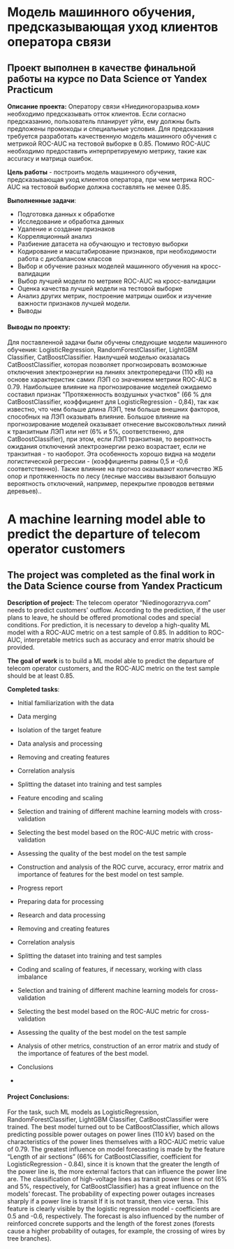 # Модель машинного обучения, предсказывающая уход клиентов оператора связи

## Проект выполнен в качестве финальной работы на курсе по Data Science  от Yandex Practicum

**Описание проекта:** Оператору связи «Ниединогоразрыва.ком» необходимо предсказывать отток клиентов. Если согласно предсказанию, пользователь планирует уйти, ему должны быть предложены промокоды и специальные условия. Для предсказания требуется разработать качественную модель машинного обучения с метрикой ROC-AUC на тестовой выборке в 0.85. Помимо ROC-AUC необходимо предоставить интерпретируемую метрику, такие как accuracy и матрица ошибок.

**Цель работы** - построить модель машинного обучения, предсказывающая уход клиентов оператора, при чем метрика ROC-AUC на тестовой выборке должна составлять не менее 0.85.

**Выполненные задачи**: 

- Подготовка данных к обработке
- Исследование и обработка данных
- Удаление и создание признаков
- Корреляционный анализ
- Разбиение датасета на обучающую и тестовую выборки
- Кодирование и масштабирование признаков, при необходимости работа с дисбалансом классов
- Выбор и обучение разных моделей машинного обучения на кросс-валидации
- Выбор лучшей модели по метрике ROC-AUC на кросс-валидации
- Оценка качества лучшей модели на тестовой выборке
- Анализ других метрик, построение матрицы ошибок и изучение важности признаков лучшей модели.
- Выводы



#### Выводы по проекту:
Для поставленной задачи были обучены следующие модели машинного обучения: LogisticRegression, RandomForestClassifier, LightGBM Classifier, CatBoostClassifier. Наилучшей моделью оказалась  CatBoostClassifier, которая позволяет прогнозировать возможные отключения электроэнергии на линиях электропередачи (110 кВ) на основе характеристик самих ЛЭП со значением метрики ROC-AUC в 0.79.   Наибольшее влияние на прогнозирование моделей ожидаемо составил признак "Протяженность воздушных участков" (66 % для CatBoostClassifier, коэффициент для LogisticRegression - 0,84), так как известно, что чем больше длина ЛЭП, тем больше внешних факторов, способных на ЛЭП оказывать влияние. Большое влияние на прогнозирование моделей оказывает отнесение высоковольтных линий к транзитным ЛЭП или нет (6% и 5%, соответственно, для CatBoostClassifier), при этом, если ЛЭП транзитная, то вероятность ожидания отключений электроэнергии резко возрастает, если не транзитная - то наоборот. Эта особенность хорошо видна на модели логистической регрессии - (коэффициенты равны 0,5 и -0,6 соответственно). Также влияние на прогноз оказывают количество ЖБ опор и протяженность по лесу (лесные массивы вызывают большую вероятность отключений, например, перекрытие проводов ветвями деревьев)..

#
# A machine learning model able to predict the departure of telecom operator customers

## The project was completed as the final work in the Data Science course from Yandex Practicum

**Description of project:** The telecom operator “Niedinogorazryva.com” needs to predict customers' outflow. According to the prediction, if the user plans to leave, he should be offered promotional codes and special conditions. For prediction, it is necessary to develop a high-quality ML model with a ROC-AUC metric on a test sample of 0.85. In addition to ROC-AUC, interpretable metrics such as accuracy and error matrix should be provided.

**The goal of work** is to build a ML model able to predict the departure of telecom operator customers, and the ROC-AUC metric on the test sample should be at least 0.85.

**Completed tasks**:

- Initial familiarization with the data
- Data merging
- Isolation of the target feature
- Data analysis and processing
- Removing and creating features
- Correlation analysis
- Splitting the dataset into training and test samples
- Feature encoding and scaling
- Selection and training of different machine learning models with cross-validation
- Selecting the best model based on the ROC-AUC metric with cross-validation
- Assessing the quality of the best model on the test sample
- Construction and analysis of the ROC curve, accuracy, error matrix and importance of features for the best model on test sample.
- Progress report

- Preparing data for processing
- Research and data processing
- Removing and creating features
- Correlation analysis
- Splitting the dataset into training and test samples
- Coding and scaling of features, if necessary, working with class imbalance
- Selection and training of different machine learning models for cross-validation
- Selecting the best model based on the ROC-AUC metric for cross-validation
- Assessing the quality of the best model on the test sample
- Analysis of other metrics, construction of an error matrix and study of the importance of features of the best model.
- Conclusions
- 

#### Project Conclusions:
For the task, such ML models as LogisticRegression, RandomForestClassifier, LightGBM Classifier, CatBoostClassifier were trained. The best model turned out to be CatBoostClassifier, which allows predicting possible power outages on power lines (110 kV) based on the characteristics of the power lines themselves with a ROC-AUC metric value of 0.79. The greatest influence on model forecasting is made by the feature “Length of air sections” (66% for CatBoostClassifier, coefficient for LogisticRegression - 0.84), since it is known that the greater the length of the power line is, the more external factors that can influence the power line are. The classification of high-voltage lines as transit power lines or not (6% and 5%, respectively, for CatBoostClassifier) has a great influence on the models' forecast. The probability of expecting power outages increases sharply if  a power line is transit If it is not transit, then vice versa. This feature is clearly visible by the logistic regression model - coefficients are 0.5 and -0.6, respectively. The forecast is also influenced by the number of reinforced concrete supports and the length of the forest zones (forests cause a higher probability of outages, for example, the crossing of wires by tree branches).
